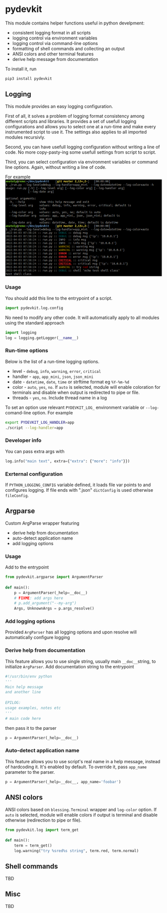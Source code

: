 # pydevkit
This module contains helper functions useful in python develpment:
 * consistent logging format in all scripts
 * logging control via environment variables
 * logging control via command-line options
 * formatting of shell commands and collecting an output
 * ANSI colors and other terminal features
 * derive help message from documentation

To install it, run
```bash
pip3 install pydevkit
```

## Logging

This module provides an easy logging configuration.

First of all, it solves a problem of logging format consistency among different
scripts and libraries. It provides a set of usefull logging configurations and
allows you to select one at a run-time and make every instrumented script to
use it. The settings also applies to all imported modules recursivly.


Second, you can have usefull logging configuration without writing a line of
code.  No more copy-pasty-ing some usefull settings from script to script.

Third, you can select configuration via environment variables or command line
options. Again, without writing a line of code.

For example<br>
![Alt text](doc/log.png "a title")


### Usage
You should add this line to the entrypoint of a script.
```python
import pydevkit.log.config
```

No need to modify any other code. It will automatically apply to all modules
using the standard approach

```python
import logging
log = logging.getLogger(__name__)
```
### Run-time options

Below is the list of a run-time logging options.
 * level - `debug`, `info`, `warning`, `error`, `critical`
 * handler - `app`, `app_mini`, `json`, `json_mini`
 * date -  `datetime`, `date`, `time` or strftime format eg `%Y-%m-%d`
 * color - `auto`, `yes`, `no`. If `auto` is selected, module will enable coloration
   for terminals and disable when output is redirected to pipe or file.
 * threads - `yes`, `no`. Include thread name in a log

To set an option use relevant `PYDEVKIT_LOG_` environment variable or `--log-`
comand-line option. For example
```bash
export PYDEVKIT_LOG_HANDLER=app
./script --log-handler=app
```

### Developer info
You can pass extra args with
```python
log.info("main text", extra={"extra": {"more": "info"}})
```

### Exrternal configuration
If `PYTHON_LOGGING_CONFIG` variable defined, it loads file var points to
and configures logging. If file ends with ".json" `dictConfig` is used otherwise
`fileConfig`.


## Argparse
Custom ArgParse wrapper featuring
 * derive help from documentation
 * auto-detect application name
 * add logging options

### Usage
Add to the entrypoint
```python
from pydevkit.argparse import ArgumentParser

def main():
    p = ArgumentParser(_help=__doc__)
    # FIXME: add args here
    # p.add_argument("--my-arg")
    Args, UnknownArgs = p.args_resolve()

```

### Add logging options
Provided `ArgParser` has all logging options and upon resolve will automatically
configure logging

### Derive help from documentation
This feature allows you to use single string, usually main `__doc__`string, to
initialize `ArgParser`. Add documentation string to the entrypoint

```python
#!/usr/bin/env python
'''
Main help message
and another line

EPILOG:
usage examples, notes etc
'''
# main code here
```

then pass it to the parser

```python
p = ArgumentParser(_help=__doc__)
```


### Auto-detect application name

This feature allows you to use script's real name in a help message, instead of
hardcoding it. It's enabled by default. To override it, pass `app_name`
parameter to the parser.

```python
p = ArgumentParser(_help=__doc__, app_name='foobar')
```

## ANSI colors

ANSI colors based on `blessing.Terminal` wrapper  and `log-color` option.  If
`auto` is selected, module will enable colors if output is terminal and disable
otherwise (redirection to pipe or file).

```python
from pydevkit.log import term_get

def main():
    term = term_get()
    log.warning("try %sred%s string", term.red, term.normal)
```


## Shell commands
TBD

## Misc
TBD
